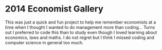 2014 Economist Gallery
======================
This was just a quick and fun project to help me remember economists at a time when I thought I wanted to do management more than coding... Turns out I preferred to code this than to study even though I loved learning about economics, laws and maths. I do not regret but I think I missed coding and computer science in general too much.